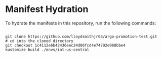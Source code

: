 
# Manifest Hydration

To hydrate the manifests in this repository, run the following commands:

```shell

git clone https://github.com/lloydsmithjr03/argo-promotion-test.git
# cd into the cloned directory
git checkout 1c4112e6b42436eec24d06fcd4e74792e960bbe4
kustomize build ./envs/int-us-central
```